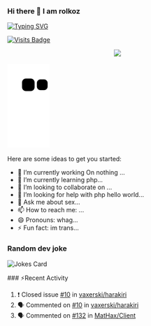 ### Hi there 👋 I am rolkoz

[![Typing SVG](https://readme-typing-svg.herokuapp.com?size=30&color=F7F11A&lines=rolkoz+%F0%9F%99%8F)](https://git.io/typing-svg)

[![Visits Badge](https://badges.pufler.dev/visits/rolkoztm/rolkoztm)](https://badges.pufler.dev)
<p align="center">
<img src="https://discord.c99.nl/widget/theme-2/642766253941063701.png">

![github contribution grid snake animation](https://raw.githubusercontent.com/rolkoztm/rolkoztm/output/github-contribution-grid-snake.svg)

Here are some ideas to get you started:

- 🔭 I’m currently working On nothing ...
- 🌱 I’m currently learning php...
- 👯 I’m looking to collaborate on ...
- 🤔 I’m looking for help with php hello world...
- 💬 Ask me about sex...
- 📫 How to reach me: ...
- 😄 Pronouns: whag...
- ⚡ Fun fact: im trans...

### Random dev joke
![Jokes Card](https://readme-jokes.vercel.app/api?hideBorder) 

 
 ​###​ ⚡Recent Activity

<!--START_SECTION:activity-->
1. ❗️ Closed issue [#10](https://github.com/vaxerski/harakiri/issues/10) in [vaxerski/harakiri](https://github.com/vaxerski/harakiri)
2. 🗣 Commented on [#10](https://github.com/vaxerski/harakiri/issues/10) in [vaxerski/harakiri](https://github.com/vaxerski/harakiri)
3. 🗣 Commented on [#132](https://github.com/MatHax/Client/issues/132) in [MatHax/Client](https://github.com/MatHax/Client)
<!--END_SECTION:activity-->
